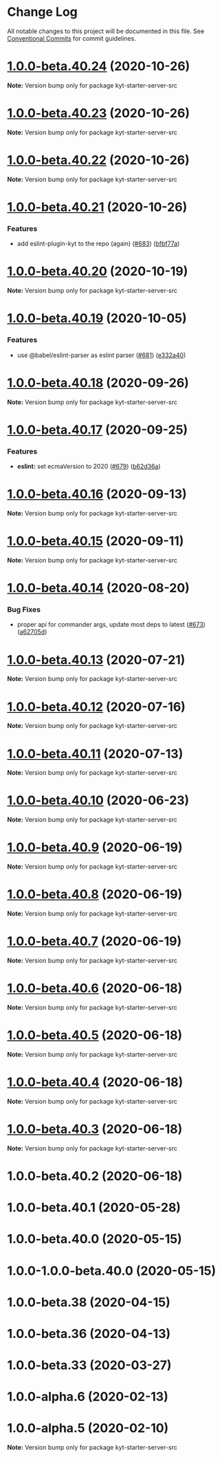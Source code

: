 # Change Log

All notable changes to this project will be documented in this file.
See [Conventional Commits](https://conventionalcommits.org) for commit guidelines.

# [1.0.0-beta.40.24](http://github.com/nytimes/kyt/packages/kyt-starter-server/compare/kyt-starter-server-src@1.0.0-beta.40.23...kyt-starter-server-src@1.0.0-beta.40.24) (2020-10-26)

**Note:** Version bump only for package kyt-starter-server-src





# [1.0.0-beta.40.23](http://github.com/nytimes/kyt/packages/kyt-starter-server/compare/kyt-starter-server-src@1.0.0-beta.40.22...kyt-starter-server-src@1.0.0-beta.40.23) (2020-10-26)

**Note:** Version bump only for package kyt-starter-server-src





# [1.0.0-beta.40.22](http://github.com/nytimes/kyt/packages/kyt-starter-server/compare/kyt-starter-server-src@1.0.0-beta.40.21...kyt-starter-server-src@1.0.0-beta.40.22) (2020-10-26)

**Note:** Version bump only for package kyt-starter-server-src





# [1.0.0-beta.40.21](http://github.com/nytimes/kyt/packages/kyt-starter-server/compare/kyt-starter-server-src@1.0.0-beta.40.20...kyt-starter-server-src@1.0.0-beta.40.21) (2020-10-26)


### Features

* add eslint-plugin-kyt to the repo (again) ([#683](http://github.com/nytimes/kyt/packages/kyt-starter-server/issues/683)) ([bfbf77a](http://github.com/nytimes/kyt/packages/kyt-starter-server/commit/bfbf77a3f0f2f3cb624d9cfb10b42a7b2bc2f76d))





# [1.0.0-beta.40.20](http://github.com/nytimes/kyt/packages/kyt-starter-server/compare/kyt-starter-server-src@1.0.0-beta.40.19...kyt-starter-server-src@1.0.0-beta.40.20) (2020-10-19)

**Note:** Version bump only for package kyt-starter-server-src





# [1.0.0-beta.40.19](http://github.com/nytimes/kyt/packages/kyt-starter-server/compare/kyt-starter-server-src@1.0.0-beta.40.18...kyt-starter-server-src@1.0.0-beta.40.19) (2020-10-05)


### Features

* use @babel/eslint-parser as eslint parser ([#681](http://github.com/nytimes/kyt/packages/kyt-starter-server/issues/681)) ([e332a40](http://github.com/nytimes/kyt/packages/kyt-starter-server/commit/e332a40f83564b0608347fcafca354d4844db3b4))





# [1.0.0-beta.40.18](http://github.com/nytimes/kyt/packages/kyt-starter-server/compare/kyt-starter-server-src@1.0.0-beta.40.17...kyt-starter-server-src@1.0.0-beta.40.18) (2020-09-26)

**Note:** Version bump only for package kyt-starter-server-src





# [1.0.0-beta.40.17](http://github.com/nytimes/kyt/packages/kyt-starter-server/compare/kyt-starter-server-src@1.0.0-beta.40.16...kyt-starter-server-src@1.0.0-beta.40.17) (2020-09-25)


### Features

* **eslint:** set ecmaVersion to 2020 ([#679](http://github.com/nytimes/kyt/packages/kyt-starter-server/issues/679)) ([b62d36a](http://github.com/nytimes/kyt/packages/kyt-starter-server/commit/b62d36a473fb69f5cdf31f04c97a5d43d8a55a99))





# [1.0.0-beta.40.16](http://github.com/nytimes/kyt/packages/kyt-starter-server/compare/kyt-starter-server-src@1.0.0-beta.40.15...kyt-starter-server-src@1.0.0-beta.40.16) (2020-09-13)

**Note:** Version bump only for package kyt-starter-server-src





# [1.0.0-beta.40.15](http://github.com/nytimes/kyt/packages/kyt-starter-server/compare/kyt-starter-server-src@1.0.0-beta.40.14...kyt-starter-server-src@1.0.0-beta.40.15) (2020-09-11)

**Note:** Version bump only for package kyt-starter-server-src





# [1.0.0-beta.40.14](http://github.com/nytimes/kyt/packages/kyt-starter-server/compare/kyt-starter-server-src@1.0.0-beta.40.13...kyt-starter-server-src@1.0.0-beta.40.14) (2020-08-20)


### Bug Fixes

* proper api for commander args, update most deps to latest ([#673](http://github.com/nytimes/kyt/packages/kyt-starter-server/issues/673)) ([a62705d](http://github.com/nytimes/kyt/packages/kyt-starter-server/commit/a62705da81bbec2aa04d7a69b49974e68bf0dc95))





# [1.0.0-beta.40.13](http://github.com/nytimes/kyt/packages/kyt-starter-server/compare/kyt-starter-server-src@1.0.0-beta.40.12...kyt-starter-server-src@1.0.0-beta.40.13) (2020-07-21)

**Note:** Version bump only for package kyt-starter-server-src





# [1.0.0-beta.40.12](http://github.com/nytimes/kyt/packages/kyt-starter-server/compare/kyt-starter-server-src@1.0.0-beta.40.11...kyt-starter-server-src@1.0.0-beta.40.12) (2020-07-16)

**Note:** Version bump only for package kyt-starter-server-src





# [1.0.0-beta.40.11](http://github.com/nytimes/kyt/packages/kyt-starter-server/compare/kyt-starter-server-src@1.0.0-beta.40.10...kyt-starter-server-src@1.0.0-beta.40.11) (2020-07-13)

**Note:** Version bump only for package kyt-starter-server-src





# [1.0.0-beta.40.10](http://github.com/nytimes/kyt/packages/kyt-starter-server/compare/kyt-starter-server-src@1.0.0-beta.40.9...kyt-starter-server-src@1.0.0-beta.40.10) (2020-06-23)

**Note:** Version bump only for package kyt-starter-server-src





# [1.0.0-beta.40.9](http://github.com/nytimes/kyt/packages/kyt-starter-server/compare/kyt-starter-server-src@1.0.0-beta.40.7...kyt-starter-server-src@1.0.0-beta.40.9) (2020-06-19)

**Note:** Version bump only for package kyt-starter-server-src





# [1.0.0-beta.40.8](http://github.com/nytimes/kyt/packages/kyt-starter-server/compare/kyt-starter-server-src@1.0.0-beta.40.7...kyt-starter-server-src@1.0.0-beta.40.8) (2020-06-19)

**Note:** Version bump only for package kyt-starter-server-src





# [1.0.0-beta.40.7](http://github.com/nytimes/kyt/packages/kyt-starter-server/compare/kyt-starter-server-src@1.0.0-beta.40.6...kyt-starter-server-src@1.0.0-beta.40.7) (2020-06-19)

**Note:** Version bump only for package kyt-starter-server-src





# [1.0.0-beta.40.6](http://github.com/nytimes/kyt/packages/kyt-starter-server/compare/kyt-starter-server-src@1.0.0-beta.40.5...kyt-starter-server-src@1.0.0-beta.40.6) (2020-06-18)

**Note:** Version bump only for package kyt-starter-server-src





# [1.0.0-beta.40.5](http://github.com/nytimes/kyt/packages/kyt-starter-server/compare/kyt-starter-server-src@1.0.0-beta.40.4...kyt-starter-server-src@1.0.0-beta.40.5) (2020-06-18)

**Note:** Version bump only for package kyt-starter-server-src





# [1.0.0-beta.40.4](http://github.com/nytimes/kyt/packages/kyt-starter-server/compare/kyt-starter-server-src@1.0.0-beta.40.3...kyt-starter-server-src@1.0.0-beta.40.4) (2020-06-18)

**Note:** Version bump only for package kyt-starter-server-src





# [1.0.0-beta.40.3](http://github.com/nytimes/kyt/packages/kyt-starter-server/compare/kyt-starter-server-src@1.0.0-beta.40.2...kyt-starter-server-src@1.0.0-beta.40.3) (2020-06-18)

**Note:** Version bump only for package kyt-starter-server-src





# 1.0.0-beta.40.2 (2020-06-18)



# 1.0.0-beta.40.1 (2020-05-28)



# 1.0.0-beta.40.0 (2020-05-15)



# 1.0.0-1.0.0-beta.40.0 (2020-05-15)



# 1.0.0-beta.38 (2020-04-15)



# 1.0.0-beta.36 (2020-04-13)



# 1.0.0-beta.33 (2020-03-27)



# 1.0.0-alpha.6 (2020-02-13)



# 1.0.0-alpha.5 (2020-02-10)

**Note:** Version bump only for package kyt-starter-server-src
